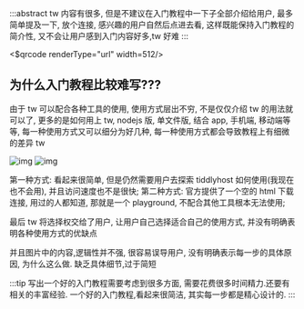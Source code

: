 :::abstract
tw 内容有很多, 但是不建议在入门教程中一下子全部介绍给用户, 最多简单提及一下, 放个连接, 感兴趣的用户自然后点进去看, 这样既能保持入门教程的简介性, 又不会让用户感到入门内容好多,tw 好难
:::

<$qrcode renderType="url" width=512/>

## 为什么入门教程比较难写???

由于 tw 可以配合各种工具的使用, 使用方式层出不穷, 不是仅仅介绍 tw 的用法就可以了, 更多的是如何用上 tw, nodejs 版, 单文件版, 结合 app, 手机端, 移动端等等, 每一种使用方式又可以细分为好几种, 每一种使用方式都会导致教程上有细微的差异 tw

![img](https://i.imgur.com/q7Lzf7B.png)
![img](https://i.imgur.com/j5AAvP4.png)

第一种方式: 看起来很简单, 但是仍然需要用户去探索 tiddlyhost 如何使用(我现在也不会用), 并且访问速度也不是很快;
第二种方式: 官方提供了一个空的 html 下载连接, 用过的人都知道, 那就是一个 playground, 不配合其他工具根本无法使用;

最后 tw 将选择权交给了用户, 让用户自己选择适合自己的使用方式, 并没有明确表明各种使用方式的优缺点

并且图片中的内容,逻辑性并不强, 很容易误导用户, 没有明确表示每一步的具体原因, 为什么这么做. 缺乏具体细节,过于简短

:::tip
写出一个好的入门教程需要考虑到很多方面, 需要花费很多时间精力.还要有相关的丰富经验. 一个好的入门教程,看起来很简洁, 其实每一步都是精心设计的. 
:::